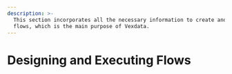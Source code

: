 ```yaml
---
description: >-
  This section incorporates all the necessary information to create and execute
  flows, which is the main purpose of Vexdata.
---
```


# Designing and Executing Flows

